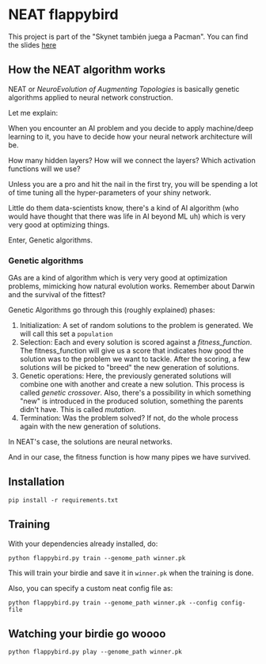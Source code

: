 # NEAT flappybird

This project is part of the "Skynet también juega a Pacman".
You can find the slides [here](https://slides.com/javierlunamolina/skynet-also-plays-pacman) 

## How the NEAT algorithm works
NEAT or *NeuroEvolution of Augmenting Topologies* is basically genetic algorithms applied to neural network construction.

Let me explain:

When you encounter an AI problem and you decide to apply machine/deep learning to it, 
you have to decide how your neural network architecture will be.

How many hidden layers? How will we connect the layers? Which activation functions will we use?

Unless you are a pro and hit the nail in the first try, 
you will be spending a lot of time tuning all the hyper-parameters of your shiny network.

Little do them data-scientists know, there's a kind of AI algorithm 
(who would have thought that there was life in AI beyond ML uh) which is very very good at optimizing things.

Enter, Genetic algorithms.

### Genetic algorithms
GAs are a kind of algorithm which is very very good at optimization problems, mimicking how natural evolution works.
Remember about Darwin and the survival of the fittest?

Genetic Algorithms go through this (roughly explained) phases:

1. Initialization: A set of random solutions to the problem is generated. We will call this set a `population`
2. Selection: Each and every solution is scored against a *fitness_function*. 
The fitness_function will give us a score that indicates how good the solution was to the problem we want to tackle.
After the scoring, a few solutions will be picked to "breed" the new generation of solutions.
3. Genetic operations: Here, the previously generated solutions will combine one with another and create a new solution.
This process is called *genetic crossover*. 
Also, there's a possibility in which something "new" is introduced in the produced solution, something the parents didn't have.
This is called *mutation*.
4. Termination: Was the problem solved? If not, do the whole process again with the new generation of solutions.

In NEAT's case, the solutions are neural networks.

And in our case, the fitness function is how many pipes we have survived.

## Installation

`pip install -r requirements.txt`


## Training

With your dependencies already installed, do:

`python flappybird.py train --genome_path winner.pk`

This will train your birdie and save it in `winner.pk` when the training is done.

Also, you can specify a custom neat config file as:

`python flappybird.py train --genome_path winner.pk --config config-file`

## Watching your birdie go woooo

`python flappybird.py play --genome_path winner.pk`